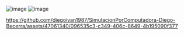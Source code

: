 ![image](https://github.com/diegoivan1987/SimulacionPorComputadora-Diego-Becerra/assets/47061340/d253b372-0876-4b8e-802a-3d5a1af6331c)
![image](https://github.com/diegoivan1987/SimulacionPorComputadora-Diego-Becerra/assets/47061340/51ab55ca-87cf-4027-91c7-b23356dd8b36)


https://github.com/diegoivan1987/SimulacionPorComputadora-Diego-Becerra/assets/47061340/096535c3-c349-406c-8649-4b195090f377




